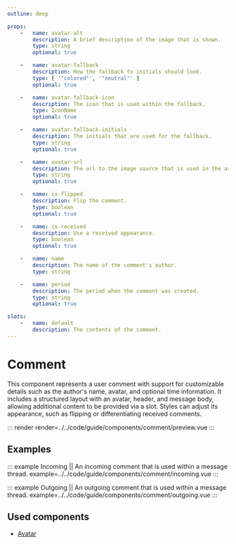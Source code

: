 ```yaml
---
outline: deep

props:
    -   name: avatar-alt
        description: A brief description of the image that is shown.
        type: string
        optional: true

    -   name: avatar-fallback
        description: How the fallback to initials should look.
        type: [ '"colored"', '"neutral"' ]
        optional: true

    -   name: avatar-fallback-icon
        description: The icon that is used within the fallback.
        type: IconName
        optional: true

    -   name: avatar-fallback-initials
        description: The initials that are used for the fallback.
        type: string
        optional: true

    -   name: avatar-url
        description: The url to the image source that is used in the avatar.
        type: string
        optional: true

    -   name: is-flipped
        description: Flip the comment.
        type: boolean
        optional: true

    -   name: is-received
        description: Use a received appearance.
        type: boolean
        optional: true

    -   name: name
        description: The name of the comment's author.
        type: string

    -   name: period
        description: The period when the comment was created.
        type: string
        optional: true

slots:
    -   name: default
        description: The contents of the comment.
---
```


# Comment

This component represents a user comment with support for customizable details such as the author's name, avatar, and optional time information. It includes a structured layout with an avatar, header, and message body, allowing additional content to be provided via a slot. Styles can adjust its appearance, such as flipping or differentiating received comments.

::: render
render=../../code/guide/components/comment/preview.vue
:::

<FrontmatterDocs/>

## Examples

::: example Incoming || An incoming comment that is used within a message thread.
example=../../code/guide/components/comment/incoming.vue
:::

::: example Outgoing || An outgoing comment that is used within a message thread.
example=../../code/guide/components/comment/outgoing.vue
:::

## Used components

- [Avatar](./avatar)
